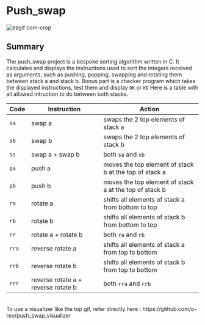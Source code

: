 # Push_swap

![ezgif com-crop](https://user-images.githubusercontent.com/38796098/57738594-6b6ae500-76b0-11e9-9d29-0f59ee825e8e.gif)


## Summary
The push_swap project is a bespoke sorting algorithm written in C. It calculates and displays the 
instructions used to sort the integers received as arguments, such as pushing, popping, swapping and rotating them between stack a and stack b. Bonus part is a checker program which takes the displayed instructions, test them and display `OK` or `KO`
Here is a table with all allowed intruction to do between both stacks.

Code	| Instruction			| Action
--------|-----------------------|----------------------------------------------
`sa`	| swap a				| swaps the 2 top elements of stack a
`sb`	| swap b				| swaps the 2 top elements of stack b
`ss`	| swap a + swap b		| both `sa` and `sb`
`pa`	| push a				| moves the top element of stack b at the top of stack a
`pb`	| push b				| moves the top element of stack a at the top of stack b
`ra`	| rotate a				| shifts all elements of stack a from bottom to top
`rb`	| rotate b				| shifts all elements of stack b from bottom to top
`rr`	| rotate a + rotate b	| both `ra` and `rb`
`rra`	| reverse rotate a		| shifts all elements of stack a from top to bottom
`rrb`	| reverse rotate b		| shifts all elements of stack b from top to bottom
`rrr`	| reverse rotate a + reverse rotate b	| both `rra` and `rrb`
<br>
To use a visualizer like the top gif, refer directly here : https://github.com/o-reo/push_swap_visualizer
